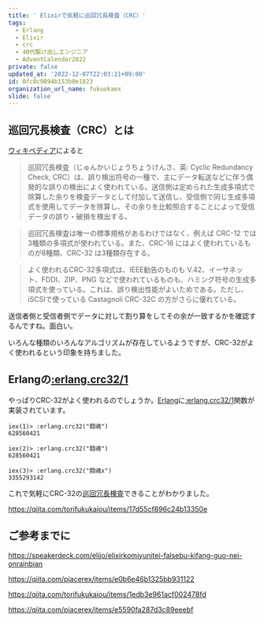 ```yaml
---
title: ' Elixirで気軽に巡回冗長検査（CRC）'
tags:
  - Erlang
  - Elixir
  - crc
  - 40代駆け出しエンジニア
  - AdventCalendar2022
private: false
updated_at: '2022-12-07T22:03:21+09:00'
id: 0fc0c9894b153b0e1823
organization_url_name: fukuokaex
slide: false
---
```



## 巡回冗長検査（CRC）とは

[ウィキペディア][巡回冗長検査]によると

> 巡回冗長検査（じゅんかいじょうちょうけんさ、英: Cyclic Redundancy Check, CRC）は、誤り検出符号の一種で、主にデータ転送などに伴う偶発的な誤りの検出によく使われている。送信側は定められた生成多項式で除算した余りを検査データとして付加して送信し、受信側で同じ生成多項式を使用してデータを除算し、その余りを比較照合することによって受信データの誤り・破損を検出する。

> 巡回冗長検査は唯一の標準規格があるわけではなく、例えば CRC-12 では3種類の多項式が使われている。また、CRC-16 にはよく使われているものが8種類、CRC-32 は3種類存在する。

> よく使われるCRC-32多項式は、IEEE勧告のものも V.42、イーサネット、FDDI、ZIP、PNG などで使われているものも、ハミング符号の生成多項式を使っている。これは、誤り検出性能がよいためである。ただし、iSCSIで使っている Castagnoli CRC-32C の方がさらに優れている。

送信者側と受信者側でデータに対して割り算をしてその余が一致するかを確認するんですね。面白い。

いろんな種類のいろんなアルゴリズムが存在しているようですが、CRC-32がよく使われるという印象を持ちました。

## Erlangの[:erlang.crc32/1]

やっぱりCRC-32がよく使われるのでしょうか。[Erlang]に[:erlang.crc32/1]関数が実装されています。

```elixir:IEx
iex(1)> :erlang.crc32("闘魂")
628560421

iex(2)> :erlang.crc32("闘魂")
628560421

iex(3)> :erlang.crc32("闘魂x")
3355293142
```

これで気軽にCRC-32の[巡回冗長検査]できることがわかりました。

https://qiita.com/torifukukaiou/items/17d55cf896c24b13350e

## ご参考までに

https://speakerdeck.com/elijo/elixirkomiyunitei-falsebu-kifang-guo-nei-onrainbian

https://qiita.com/piacerex/items/e0b6e46b1325bb931122

https://qiita.com/torifukukaiou/items/1edb3e961acf002478fd

https://qiita.com/piacerex/items/e5590fa287d3c89eeebf

[Dashbit]: https://dashbit.co/
[Elixir]: https://elixir-lang.org/
[Erlang]: https://www.erlang.org/
[Phoenix]: https://www.phoenixframework.org/
[Nerves]: https://hexdocs.pm/nerves
[Livebook]: https://livebook.dev/
[IEx]: https://elixirschool.com/ja/lessons/basics/basics/#%E5%AF%BE%E8%A9%B1%E3%83%A2%E3%83%BC%E3%83%89
[Node | hexdocs]: https://hexdocs.pm/elixir/Node.html
[otp_distribution | elixirschool]: https://elixirschool.com/ja/lessons/advanced/otp_distribution
[Node.ping/1]: https://hexdocs.pm/elixir/Node.html#ping/1
[Node.connect/1]: https://hexdocs.pm/elixir/Node.html#connect/1
[Node.spawn/2]: https://hexdocs.pm/elixir/Node.html#spawn/2
[Node.list/0]: https://hexdocs.pm/elixir/Node.html#list/0
[Node.set_cookie/2]: https://hexdocs.pm/elixir/Node.html#set_cookie/2
[Node.get_cookie/0]: https://hexdocs.pm/elixir/Node.html#get_cookie/0
[epmd]: https://www.erlang.org/doc/man/epmd.html
[rpc]: https://www.erlang.org/doc/man/rpc.html
[erpc]: https://www.erlang.org/doc/man/erpc.html
[phoenix_live_dashboard]: https://github.com/phoenixframework/phoenix_live_dashboard
[phoenix_pubsub]: https://github.com/phoenixframework/phoenix_pubsub
[遠隔手続き呼出し]: https://ja.wikipedia.org/wiki/%E9%81%A0%E9%9A%94%E6%89%8B%E7%B6%9A%E3%81%8D%E5%91%BC%E5%87%BA%E3%81%97
[BEAM (Erlang virtual machine)]: https://en.wikipedia.org/wiki/BEAM_(Erlang_virtual_machine)
[:rpc.call/4]: https://www.erlang.org/doc/man/rpc.html#call-4
[メッシュネットワーク]: https://ja.wikipedia.org/wiki/%E3%83%A1%E3%83%83%E3%82%B7%E3%83%A5%E3%83%8D%E3%83%83%E3%83%88%E3%83%AF%E3%83%BC%E3%82%AF
[巡回冗長検査]: https://ja.wikipedia.org/wiki/%E5%B7%A1%E5%9B%9E%E5%86%97%E9%95%B7%E6%A4%9C%E6%9F%BB
[:erlang.crc32/1]: https://www.erlang.org/doc/man/erlang.html#crc32-1
